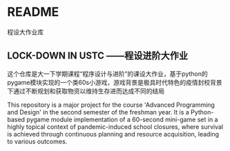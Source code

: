 
# README

程设大作业库

## LOCK-DOWN IN USTC ——程设进阶大作业

这个仓库是大一下学期课程“程序设计与进阶”的课设大作业，基于python的pygame模块实现的一个类60s小游戏，游戏背景是极具时代特色的疫情封校背景下通过不断规划和获取物资以维持生存进而达成不同的结局

This repository is a major project for the course 'Advanced Programming and Design' in the second semester of the freshman year. It is a Python-based pygame module implementation of a 60-second mini-game set in a highly topical context of pandemic-induced school closures, where survival is achieved through continuous planning and resource acquisition, leading to various outcomes.
